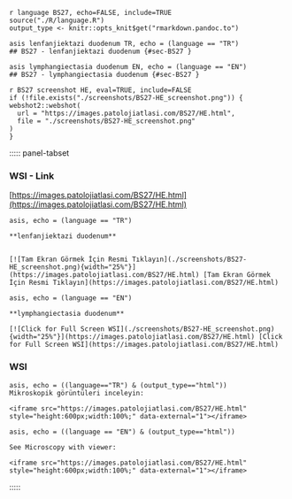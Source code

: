 






```
r language BS27, echo=FALSE, include=TRUE
source("./R/language.R")
output_type <- knitr::opts_knit$get("rmarkdown.pandoc.to")
```


```
asis lenfanjiektazi duodenum TR, echo = (language == "TR")
## BS27 - lenfanjiektazi duodenum {#sec-BS27 }
```


```
asis lymphangiectasia duodenum EN, echo = (language == "EN")
## BS27 - lymphangiectasia duodenum {#sec-BS27 }
```






```
r BS27 screenshot HE, eval=TRUE, include=FALSE
if (!file.exists("./screenshots/BS27-HE_screenshot.png")) {
webshot2::webshot(
  url = "https://images.patolojiatlasi.com/BS27/HE.html",
  file = "./screenshots/BS27-HE_screenshot.png"
)
}
```





::::: panel-tabset


### WSI - Link










[https://images.patolojiatlasi.com/BS27/HE.html](https://images.patolojiatlasi.com/BS27/HE.html)





```
asis, echo = (language == "TR")

**lenfanjiektazi duodenum**


[![Tam Ekran Görmek İçin Resmi Tıklayın](./screenshots/BS27-HE_screenshot.png){width="25%"}](https://images.patolojiatlasi.com/BS27/HE.html) [Tam Ekran Görmek İçin Resmi Tıklayın](https://images.patolojiatlasi.com/BS27/HE.html)
```

```
asis, echo = (language == "EN")

**lymphangiectasia duodenum**

[![Click for Full Screen WSI](./screenshots/BS27-HE_screenshot.png){width="25%"}](https://images.patolojiatlasi.com/BS27/HE.html) [Click for Full Screen WSI](https://images.patolojiatlasi.com/BS27/HE.html)

```





### WSI








```
asis, echo = ((language=="TR") & (output_type=="html"))
Mikroskopik görüntüleri inceleyin:

<iframe src="https://images.patolojiatlasi.com/BS27/HE.html" style="height:600px;width:100%;" data-external="1"></iframe>

```





```
asis, echo = ((language == "EN") & (output_type=="html"))

See Microscopy with viewer:

<iframe src="https://images.patolojiatlasi.com/BS27/HE.html" style="height:600px;width:100%;" data-external="1"></iframe>

```






:::::





